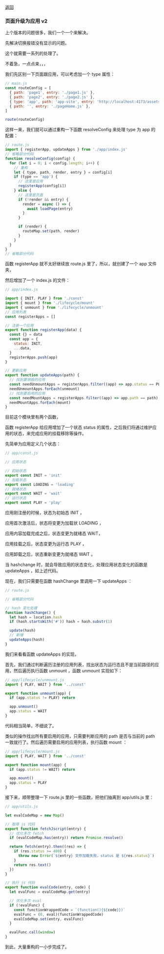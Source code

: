 [返回](/README.md)

### 页面升级为应用 v2

上个版本的问题很多，我们一个一个来解决。

先解决切换报错没有显示的问题。

这个就需要一系列的处理了。

不着急，一点点来，，，

我们先区别一下页面跟应用，可以考虑加一个 type 属性：

```js
// main.js
const routeConfig = [
  { path: 'page1', entry: './page1.js' },
  { path: 'page2', entry: './page2.js' },
  { type: 'app', path: 'app-vite', entry: 'http://localhost:4173/assets/index-GTf1oZOv.js' },
  { path: '', entry: './pageHome.js' },
]

route(routeConfig)
```

这样一来，我们就可以通过重构一下函数 resolveConfig 来处理 type 为 app 的配置：

```js
// route.js
import { registerApp, updateApps } from './app/index.js'
// 省略部分代码
function resolveConfig(config) {
  for (let i = 0; i < config.length; i++) {
    // 重构
    let { type, path, render, entry } = config[i]
    if (type == 'app') {
      // 这里是应用
      registerApp(config[i])
    } else {
      // 这里是页面
      if (!render && entry) {
        render = async () => {
          await loadPage(entry)
        }
      }

      if (render) {
        routeMap.set(path, render)
      }
    }
  }
}
// 省略部分代码
```

函数 registerApp 就不太好继续放 route.js 里了，所以，就创建了一个 app 文件夹，

然后增加了一个 index.js 的文件：

```js
// app/index.js

import { INIT, PLAY } from './const'
import { mount } from './lifecycle/mount'
import { unmount } from './lifecycle/unmount'
// 应用列表
const registerApps = []

// 注册一个应用
export function registerApp(data) {
  const {} = data
  const app = {
    status: INIT,
    ...data,
  }
  registerApps.push(app)
}

// 更新应用
export function updateApps(path) {
  // 找到要销毁的应用
  const needUnmountApps = registerApps.filter((app) => app.status == PLAY && app.path != path)
  needUnmountApps.forEach(unmount)
  // 找到要启用的应用
  const needMountApps = registerApps.filter((app) => app.path == path)
  needMountApps.forEach(mount)
}
```

目前这个模块里有两个函数，

函数 registerApp 给应用增加了一个状态 status 的属性，之后我们将通过维护应用的状态，来完成应用的挂载移除等操作。

先简单为应用定义几个状态：

```js
// app/const.js

// 应用状态

// 初始状态
export const INIT = 'init'
// 加载状态
export const LOADING = 'loading'
// 就绪状态
export const WAIT = 'wait'
// 运行状态
export const PLAY = 'play'
```

应用刚注册的时候，状态为初始态 INIT ，

应用首次激活后，状态将变更为加载状 LOADING ，

应用内容加载完成之后，状态变更为就绪态 WAIT，

应用挂载之后，状态变更为运行态 PLAY ，

应用卸载之后，状态重新变更为就绪态 WAIT 。

当 hashchange 时，就会导致应用的状态变化，处理应用状态变化的函数是 updateApps ，如上述代码。

现在，我们只需要在函数 hashChange 里调用一下 updateApps ：

```js
// route.js

// 省略部分代码

// hash 变化处理
function hashChange() {
  let hash = location.hash
  if (hash.startsWith('#')) hash = hash.substr(1)

  update(hash)
  // 新增
  updateApps(hash)
}
```

我们来看看函数 updateApps 的实现，

首先，我们通过判断遍历注册的应用列表，找出状态为运行态且不是当前路径的应用，然后遍历执行函数 unmount ，函数 unmount 实现如下：

```js
// app/lifecycle/unmount.js
import { PLAY, WAIT } from '../const'

export function unmount(app) {
  if (app.status != PLAY) return

  app.unmount()
  app.status = WAIT
}
```

代码相当简单，不细说了。

类似的操作找出所有要启用的应用，只需要判断应用的 path 是否与当前的 path 一致就行了。然后遍历需要启用的应用列表，执行函数 mount ：

```js
// app/lifecycle/mount.js
import { PLAY, WAIT } from '../const'

export function mount(app) {
  if (app.status != WAIT) return

  app.mount()
  app.status = PLAY
}
```

接下来，顺带整理一下 route.js 里的一些函数，把他们抽离到 app/utils.js 里：

```js
// app/utils.js

let evalCodeMap = new Map()

// 取得 js 代码
export function fetchJscript(entry) {
  // 优化多次 fetch
  if (evalCodeMap.has(entry)) return Promise.resolve()

  return fetch(entry).then((res) => {
    if (res.status >= 400) {
      throw new Error(`${entry} 文件加载失败，status 是 ${res.status}`)
    }
    return res.text()
  })
}

// 执行 js 代码
export function evalCode(entry, code) {
  let evalFunc = evalCodeMap.get(entry)

  // 优化多次 eval
  if (!evalFunc) {
    const functionWrappedCode = `(function(){${code}})`
    evalFunc = (0, eval)(functionWrappedCode)
    evalCodeMap.set(entry, evalFunc)
  }

  evalFunc.call(window)
}
```

到此，大量重构的一小步完成了。
